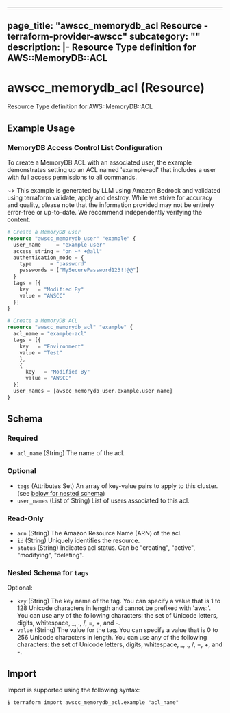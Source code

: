 
---
page_title: "awscc_memorydb_acl Resource - terraform-provider-awscc"
subcategory: ""
description: |-
  Resource Type definition for AWS::MemoryDB::ACL
---

# awscc_memorydb_acl (Resource)

Resource Type definition for AWS::MemoryDB::ACL

## Example Usage

### MemoryDB Access Control List Configuration

To create a MemoryDB ACL with an associated user, the example demonstrates setting up an ACL named 'example-acl' that includes a user with full access permissions to all commands.

~> This example is generated by LLM using Amazon Bedrock and validated using terraform validate, apply and destroy. While we strive for accuracy and quality, please note that the information provided may not be entirely error-free or up-to-date. We recommend independently verifying the content.

```terraform
# Create a MemoryDB user
resource "awscc_memorydb_user" "example" {
  user_name     = "example-user"
  access_string = "on ~* +@all"
  authentication_mode = {
    type      = "password"
    passwords = ["MySecurePassword123!!@@"]
  }
  tags = [{
    key   = "Modified By"
    value = "AWSCC"
  }]
}

# Create a MemoryDB ACL
resource "awscc_memorydb_acl" "example" {
  acl_name = "example-acl"
  tags = [{
    key   = "Environment"
    value = "Test"
    },
    {
      key   = "Modified By"
      value = "AWSCC"
  }]
  user_names = [awscc_memorydb_user.example.user_name]
}
```

<!-- schema generated by tfplugindocs -->
## Schema

### Required

- `acl_name` (String) The name of the acl.

### Optional

- `tags` (Attributes Set) An array of key-value pairs to apply to this cluster. (see [below for nested schema](#nestedatt--tags))
- `user_names` (List of String) List of users associated to this acl.

### Read-Only

- `arn` (String) The Amazon Resource Name (ARN) of the acl.
- `id` (String) Uniquely identifies the resource.
- `status` (String) Indicates acl status. Can be "creating", "active", "modifying", "deleting".

<a id="nestedatt--tags"></a>
### Nested Schema for `tags`

Optional:

- `key` (String) The key name of the tag. You can specify a value that is 1 to 128 Unicode characters in length and cannot be prefixed with 'aws:'. You can use any of the following characters: the set of Unicode letters, digits, whitespace, _, ., /, =, +, and -.
- `value` (String) The value for the tag. You can specify a value that is 0 to 256 Unicode characters in length. You can use any of the following characters: the set of Unicode letters, digits, whitespace, _, ., /, =, +, and -.

## Import

Import is supported using the following syntax:

```shell
$ terraform import awscc_memorydb_acl.example "acl_name"
```
